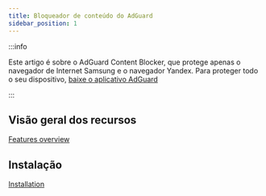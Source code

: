 ```yaml
---
title: Bloqueador de conteúdo do AdGuard
sidebar_position: 1
---
```


:::info

Este artigo é sobre o AdGuard Content Blocker, que protege apenas o navegador de Internet Samsung e o navegador Yandex. Para proteger todo o seu dispositivo, [baixe o aplicativo AdGuard](https://agrd.io/download-kb-adblock)

:::

## Visão geral dos recursos

[Features overview](/adguard-content-blocker/overview.md)

## Instalação

[Installation](/adguard-content-blocker/installation.md)
